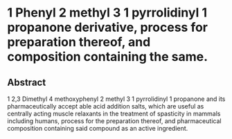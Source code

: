 # 1 Phenyl 2 methyl 3 1 pyrrolidinyl 1 propanone derivative, process for preparation thereof, and composition containing the same.

## Abstract
1 2,3 Dimethyl 4 methoxyphenyl 2 methyl 3 1 pyrrolidinyl 1 propanone and its pharmaceutically accept able acid addition salts, which are useful as centrally acting muscle relaxants in the treatment of spasticity in mammals including humans, process for the preparation thereof, and pharmaceutical composition containing said compound as an active ingredient.